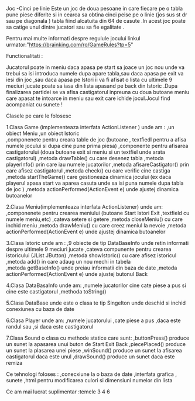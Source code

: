 Joc -Cinci pe linie
Este un joc de doua pesoane in care fiecare pe o tabla pune piese diferite si in cearca sa obtina cinci peise pe o linie  (jos sus st dr sau pe diagonala )
tabla fiind alcatuita din 64 de casute .In acest joc poate sa catige unul dintre jucatori sau sa fie egalitate .

Pentru mai multe informati despre regulule jocului linkul urmator:"https://brainking.com/ro/GameRules?tp=5"

Functionalitati :

Jucatorul poate  in meniu daca apasa pe start sa joace un joc nou unde va trebui sa isi introduca numele dupa apare tabla,sau daca
apasa pe exit va iesi din joc ,sau daca apasa pe Istori ii va fi afisat o lista cu ultimele 9 meciuri jucate poate sa iasa din lista 
apasand pe back din Istoric .Dupa finalizarea partidei se va afisa castigatorul inpreuna cu doua butoane meniu care apasat te intoarce 
in meniu sau exit care ichide jocul.Jocul find acompaniat cu sunete !


Clasele pe care le folosesc 

1.Clasa Game (implementeaza interfata  ActionListener ) unde am :
,un obiect Meniu 
,un obiect Istoric  
,componenete pentru creara  table de joc (butoane , textfiedl pentru a afisa numele jocului si dupa cine pune prima piesa)
,componente pentru afisarea castigatorului (doua butoane exit si meniu si un textfiel unde arata castigatorul)
,metoda drawTable() cu care desenez tabla 
,metoda  playerInfo() prin care iau numele jucatorilor 
,metoda afisareCastigator() prin care afisez castigatorul
,metoda check() cu care verific  cine castiga 
,metoda startTheGame() care gestioneaza dinamica jocului (ex daca playerul apasa start va aparea casuta unde sa isi puna numele dupa tabla de joc )
,metoda actionPerformed(ActionEvent e) unde ajustej dinamica butoanelor 

2.Clasa Meniu(implementeaza interfata ActionListener) unde am:
,componenete pentru crearea meniului (butoane Start Istori Exit ,textfield cu numele  meniu,etc)
,cateva setere si getere
,metoda closeMeniu() cu care inchid meniu
,metoda drawMeniu() cu care creez meniul la nevoie
,metoda actionPerformed(ActionEvent e) unde ajustej dinamica butoanelor

3.Clasa Istoric unde am :
,9 obiecte de tip DataBaseInfo unde retin informati despre ultimele 9 meciuri jucate
,cateva compunente pentru crearea istoricului (JList JButton)
,metoda showIstoric() cu care afisez istoricul
,metoda add() in care adaug un nou mechi in tabela  
,metoda getBaseInfo() unde preiau informatii din baza de date
,metoda actionPerformed(ActionEvent e) unde ajustej butonul Back

4.Clasa DataBasaInfo unde am:
,numele jucatorilor cine cate piese a pus si cine este castigatorul
,methoda toString()

5.Clasa DataBase unde este o clasa te tip Singelton unde deschid si inchid conexiunea cu baza de date

6.Clasa Player unde am:
,numele jucatorului
,cate piese a pus
,daca este randul sau
,si daca este castigatorul

7.Clasa Sound o clasa cu methode statice care sunt:
,buttonPress() produce un sunet la apasarea unui buton de Start Exit Back
,piecePlaced() produce un sunet la plasarea unei piese 
,winSound() produce un sunet la afisarea castigatorul daca este unul 
,drawSound() produce un sunet daca este remiza 

Ce tehnologi foloses : 
,conecxiune la o baza de date 
,interfata grafica 
, sunete 
,html pentru modificarea culori si dimensiuni numelor din lista

Ce am mai lucrat suplimentar :temele 3 4 6
